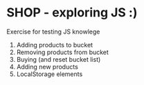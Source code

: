 # SHOP - exploring JS :)

Exercise for testing JS knowlege

1. Adding products to bucket
2. Removing products from bucket
3. Buying (and reset bucket list)
4. Adding new products
5. LocalStorage elements
